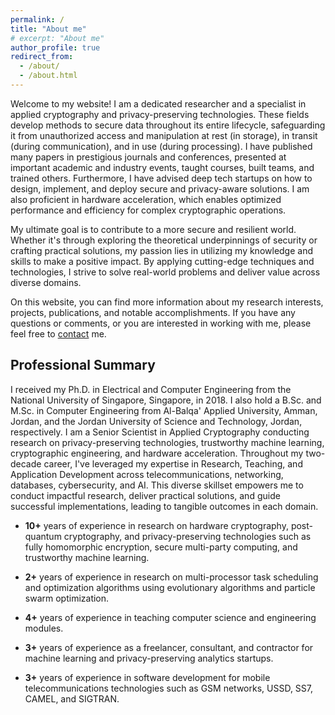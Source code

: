 ```yaml
---
permalink: /
title: "About me"
# excerpt: "About me"
author_profile: true
redirect_from: 
  - /about/
  - /about.html
---
```


Welcome to my website! I am a dedicated researcher and a specialist in applied cryptography and privacy-preserving technologies. These fields develop methods to secure data throughout its entire lifecycle, safeguarding it from unauthorized access and manipulation at rest (in storage), in transit (during communication), and in use (during processing). I have published many papers in prestigious journals and conferences, presented at important academic and industry events, taught courses, built teams, and trained others. Furthermore, I have advised deep tech startups on how to design, implement, and deploy secure and privacy-aware solutions. I am also proficient in hardware acceleration, which enables optimized performance and efficiency for complex cryptographic operations.

My ultimate goal is to contribute to a more secure and resilient world. Whether it's through exploring the theoretical underpinnings of security or crafting practical solutions, my passion lies in utilizing my knowledge and skills to make a positive impact. By applying cutting-edge techniques and technologies, I strive to solve real-world problems and deliver value across diverse domains.

On this website, you can find more information about my research interests, projects, publications, and notable accomplishments. If you have any questions or comments, or you are interested in working with me, please feel free to [contact](https://ahmadalbadawi.github.io/contact/) me.

## Professional Summary

I received my Ph.D. in Electrical and Computer Engineering from the National University of Singapore, Singapore, in 2018. I also hold a B.Sc. and M.Sc. in Computer Engineering from Al-Balqa' Applied University, Amman, Jordan, and the Jordan University of Science and Technology, Jordan, respectively. I am a Senior Scientist in Applied Cryptography conducting research on privacy-preserving technologies, trustworthy machine learning, cryptographic engineering, and hardware acceleration. Throughout my two-decade career, I've leveraged my expertise in Research, Teaching, and Application Development across telecommunications, networking, databases, cybersecurity, and AI. This diverse skillset empowers me to conduct impactful research, deliver practical solutions, and guide successful implementations, leading to tangible outcomes in each domain.

- **10+** years of experience in research on hardware cryptography, post-quantum cryptography, and privacy-preserving technologies such as fully homomorphic encryption, secure multi-party computing, and trustworthy machine learning.

- **2+** years of experience in research on multi-processor task scheduling and optimization algorithms using evolutionary algorithms and particle swarm optimization.

- **4+** years of experience in teaching computer science and engineering modules.

- **3+** years of experience as a freelancer, consultant, and contractor for machine learning and privacy-preserving analytics startups.

- **3+** years of experience in software development for mobile telecommunications technologies such as GSM networks, USSD, SS7, CAMEL, and SIGTRAN.